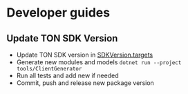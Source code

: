 # Developer guides

## Update TON SDK Version

- Update TON SDK version in [SDKVersion.targets](https://github.com/everscale-actions/everscale-dotnet/blob/master/SDKVersion.targets)
- Generate new modules and models `dotnet run --project tools/ClientGenerator`
- Run all tests and add new if needed
- Commit, push and release new package version
